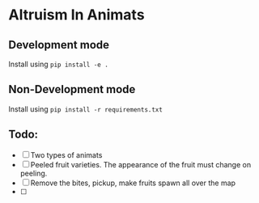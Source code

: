 # Altruism In Animats

## Development mode
Install using `pip install -e .`

## Non-Development mode
Install using `pip install -r requirements.txt`


## Todo:
-[ ] Two types of animats
-[ ] Peeled fruit varieties. The appearance of the fruit must change on peeling.
-[ ] Remove the bites, pickup, make fruits spawn all over the map
-[ ] 
